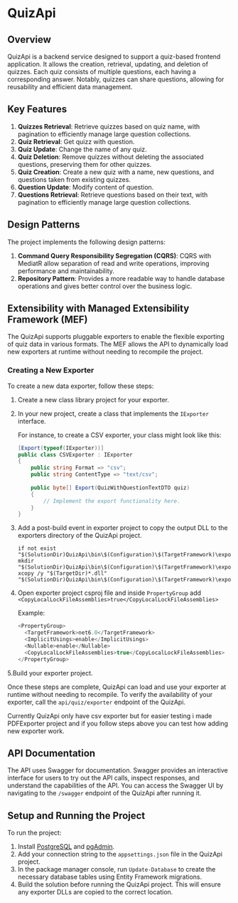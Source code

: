 # QuizApi

## Overview
QuizApi is a backend service designed to support a quiz-based frontend application. It allows the creation, retrieval, updating, and deletion of quizzes. Each quiz consists of multiple questions, each having a corresponding answer. Notably, quizzes can share questions, allowing for reusability and efficient data management.

## Key Features
1. **Quizzes Retrieval**: Retrieve quizzes based on quiz name, with pagination to efficiently manage large question collections.
2. **Quiz Retrieval**: Get quizz with question.
3. **Quiz Update**: Change the name of any quiz.
4. **Quiz Deletion**: Remove quizzes without deleting the associated questions, preserving them for other quizzes.
5. **Quiz Creation**: Create a new quiz with a name, new questions, and questions taken from existing quizzes.
6. **Question Update**: Modify content of question.
7. **Questions Retrieval**: Retrieve questions based on their text, with pagination to efficiently manage large question collections.

## Design Patterns
The project implements the following design patterns:
1. **Command Query Responsibility Segregation (CQRS)**: CQRS with MediatR allow separation of read and write operations, improving performance and maintainability.
2. **Repository Pattern**: Provides a more readable way to handle database operations and gives better control over the business logic.

## Extensibility with Managed Extensibility Framework (MEF)
The QuizApi supports pluggable exporters to enable the flexible exporting of quiz data in various formats. The MEF allows the API to dynamically load new exporters at runtime without needing to recompile the project. 

### Creating a New Exporter

To create a new data exporter, follow these steps:

1. Create a new class library project for your exporter.
2. In your new project, create a class that implements the `IExporter` interface.

   For instance, to create a CSV exporter, your class might look like this:
   
   ```csharp
   [Export(typeof(IExporter))]
   public class CSVExporter : IExporter
   {
       public string Format => "csv";
       public string ContentType => "text/csv";
       
       public byte[] Export(QuizWithQuestionTextDTO quiz)
       {
           // Implement the export functionality here.
       }
   }
3. Add a post-build event in exporter project to copy the output DLL to the exporters directory of the QuizApi project.
   
   ```text
   if not exist "$(SolutionDir)QuizApi\bin\$(Configuration)\$(TargetFramework)\exporters" mkdir "$(SolutionDir)QuizApi\bin\$(Configuration)\$(TargetFramework)\exporters"
   xcopy /y "$(TargetDir)*.dll" "$(SolutionDir)QuizApi\bin\$(Configuration)\$(TargetFramework)\exporters\"

4. Open exporter project csproj file and inside `PropertyGroup` add `<CopyLocalLockFileAssemblies>true</CopyLocalLockFileAssemblies>`
   
   Example:
      ```csharp
     <PropertyGroup>
        <TargetFramework>net6.0</TargetFramework>
        <ImplicitUsings>enable</ImplicitUsings>
        <Nullable>enable</Nullable>
	    <CopyLocalLockFileAssemblies>true</CopyLocalLockFileAssemblies>
    </PropertyGroup>
5.Build your exporter project.

Once these steps are complete, QuizApi can load and use your exporter at runtime without needing to recompile. To verify the availability of your exporter, call the `api/quiz/exporter` endpoint of the QuizApi.

Currently QuizApi only have csv exporter but for easier testing i made PDFExporter project and if you follow steps above you can test how adding new exporter work.
## API Documentation
The API uses Swagger for documentation. Swagger provides an interactive interface for users to try out the API calls, inspect responses, and understand the capabilities of the API. You can access the Swagger UI by navigating to the `/swagger` endpoint of the QuizApi after running it.

## Setup and Running the Project
To run the project:

1. Install [PostgreSQL](https://www.postgresql.org/download/) and [pgAdmin](https://www.pgadmin.org/download/).
2. Add your connection string to the `appsettings.json` file in the QuizApi project.
3. In the package manager console, run `Update-Database` to create the necessary database tables using Entity Framework migrations.
4. Build the solution before running the QuizApi project. This will ensure any exporter DLLs are copied to the correct location.
